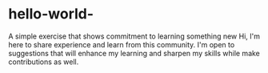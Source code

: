 # hello-world-
A simple exercise that shows commitment to learning something new 
Hi, I'm here to share experience and learn from this community. I'm open to suggestions that will enhance my learning and sharpen my skills while make contributions as well.
